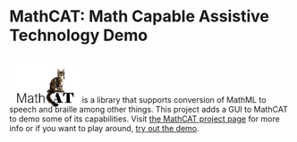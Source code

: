 # MathCAT: Math Capable Assistive Technology Demo
<img src="logo.png" style="position: relative; top: 16px; z-index: -1;"> is a library that supports conversion of MathML to speech and braille among other things.
This project adds a GUI to MathCAT to demo some of its capabilities.
Visit [the MathCAT project page](https://nsoiffer.github.io/MathCAT/) for more info or if you want to play around, [try out the demo](https://nsoiffer.github.io/MathCATDemo/).
